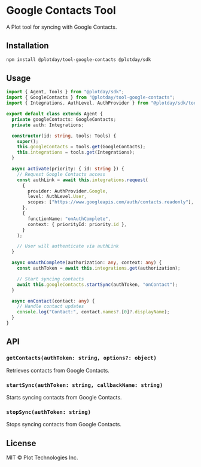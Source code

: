 # Google Contacts Tool

A Plot tool for syncing with Google Contacts.

## Installation

```bash
npm install @plotday/tool-google-contacts @plotday/sdk
```

## Usage

```typescript
import { Agent, Tools } from "@plotday/sdk";
import { GoogleContacts } from "@plotday/tool-google-contacts";
import { Integrations, AuthLevel, AuthProvider } from "@plotday/sdk/tools/integrations";

export default class extends Agent {
  private googleContacts: GoogleContacts;
  private auth: Integrations;

  constructor(id: string, tools: Tools) {
    super();
    this.googleContacts = tools.get(GoogleContacts);
    this.integrations = tools.get(Integrations);
  }

  async activate(priority: { id: string }) {
    // Request Google Contacts access
    const authLink = await this.integrations.request(
      {
        provider: AuthProvider.Google,
        level: AuthLevel.User,
        scopes: ["https://www.googleapis.com/auth/contacts.readonly"],
      },
      {
        functionName: "onAuthComplete",
        context: { priorityId: priority.id },
      }
    );

    // User will authenticate via authLink
  }

  async onAuthComplete(authorization: any, context: any) {
    const authToken = await this.integrations.get(authorization);

    // Start syncing contacts
    await this.googleContacts.startSync(authToken, "onContact");
  }

  async onContact(contact: any) {
    // Handle contact updates
    console.log("Contact:", contact.names?.[0]?.displayName);
  }
}
```

## API

### `getContacts(authToken: string, options?: object)`

Retrieves contacts from Google Contacts.

### `startSync(authToken: string, callbackName: string)`

Starts syncing contacts from Google Contacts.

### `stopSync(authToken: string)`

Stops syncing contacts from Google Contacts.

## License

MIT © Plot Technologies Inc.
